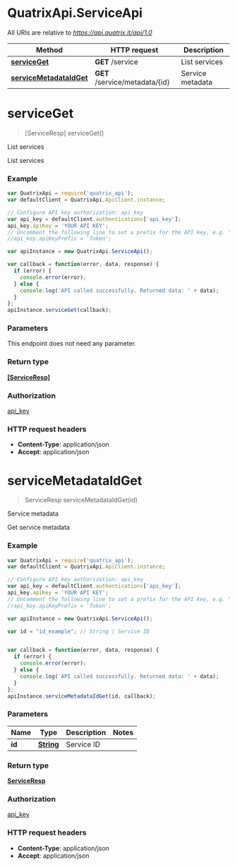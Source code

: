 # QuatrixApi.ServiceApi

All URIs are relative to *https://api.quatrix.it/api/1.0*

Method | HTTP request | Description
------------- | ------------- | -------------
[**serviceGet**](ServiceApi.md#serviceGet) | **GET** /service | List services
[**serviceMetadataIdGet**](ServiceApi.md#serviceMetadataIdGet) | **GET** /service/metadata/{id} | Service metadata


<a name="serviceGet"></a>
# **serviceGet**
> [ServiceResp] serviceGet()

List services

List services 

### Example
```javascript
var QuatrixApi = require('quatrix_api');
var defaultClient = QuatrixApi.ApiClient.instance;

// Configure API key authorization: api_key
var api_key = defaultClient.authentications['api_key'];
api_key.apiKey = 'YOUR API KEY';
// Uncomment the following line to set a prefix for the API key, e.g. "Token" (defaults to null)
//api_key.apiKeyPrefix = 'Token';

var apiInstance = new QuatrixApi.ServiceApi();

var callback = function(error, data, response) {
  if (error) {
    console.error(error);
  } else {
    console.log('API called successfully. Returned data: ' + data);
  }
};
apiInstance.serviceGet(callback);
```

### Parameters
This endpoint does not need any parameter.

### Return type

[**[ServiceResp]**](ServiceResp.md)

### Authorization

[api_key](../README.md#api_key)

### HTTP request headers

 - **Content-Type**: application/json
 - **Accept**: application/json

<a name="serviceMetadataIdGet"></a>
# **serviceMetadataIdGet**
> ServiceResp serviceMetadataIdGet(id)

Service metadata

Get service metadata 

### Example
```javascript
var QuatrixApi = require('quatrix_api');
var defaultClient = QuatrixApi.ApiClient.instance;

// Configure API key authorization: api_key
var api_key = defaultClient.authentications['api_key'];
api_key.apiKey = 'YOUR API KEY';
// Uncomment the following line to set a prefix for the API key, e.g. "Token" (defaults to null)
//api_key.apiKeyPrefix = 'Token';

var apiInstance = new QuatrixApi.ServiceApi();

var id = "id_example"; // String | Service ID


var callback = function(error, data, response) {
  if (error) {
    console.error(error);
  } else {
    console.log('API called successfully. Returned data: ' + data);
  }
};
apiInstance.serviceMetadataIdGet(id, callback);
```

### Parameters

Name | Type | Description  | Notes
------------- | ------------- | ------------- | -------------
 **id** | [**String**](.md)| Service ID | 

### Return type

[**ServiceResp**](ServiceResp.md)

### Authorization

[api_key](../README.md#api_key)

### HTTP request headers

 - **Content-Type**: application/json
 - **Accept**: application/json


